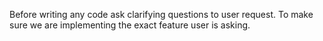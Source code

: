 Before writing any code ask clarifying questions to user request. To make sure we are implementing the exact feature user is asking.